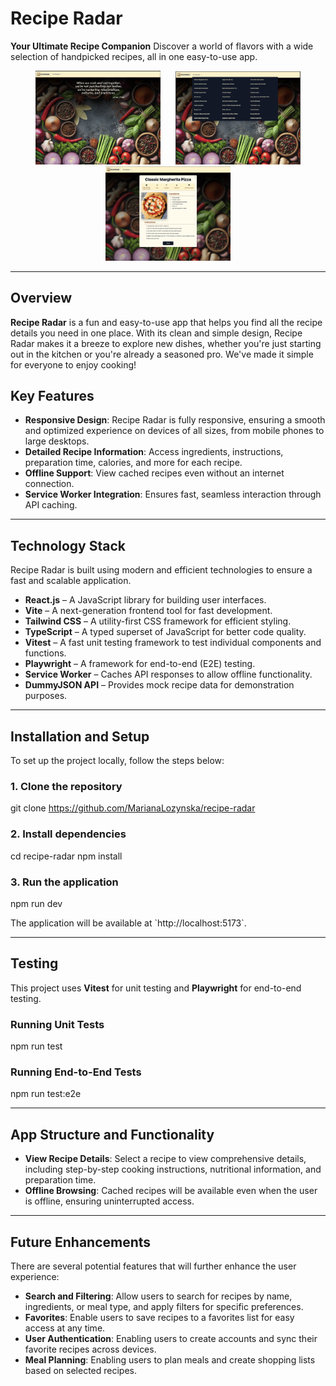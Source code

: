 # Recipe Radar

**Your Ultimate Recipe Companion**
Discover a world of flavors with a wide selection of handpicked recipes, all in one easy-to-use app.

<p align="center">
  <img src="src/assets/images/main1.jpg" alt="Image 1" width="200" hspace="10"/>
  <img src="src/assets/images/main2.jpg" alt="Image 2" width="200" hspace="10"/>
  <img src="src/assets/images/main3.jpg" alt="Image 3" width="200" hspace="10"/>
</p>

---

## Overview

**Recipe Radar** is a fun and easy-to-use app that helps you find all the recipe details you need in one place. With its clean and simple design, Recipe Radar makes it a breeze to explore new dishes, whether you're just starting out in the kitchen or you're already a seasoned pro. We've made it simple for everyone to enjoy cooking!

## Key Features

- **Responsive Design**: Recipe Radar is fully responsive, ensuring a smooth and optimized experience on devices of all sizes, from mobile phones to large desktops.
- **Detailed Recipe Information**: Access ingredients, instructions, preparation time, calories, and more for each recipe.
- **Offline Support**: View cached recipes even without an internet connection.
- **Service Worker Integration**: Ensures fast, seamless interaction through API caching.

---

## Technology Stack

Recipe Radar is built using modern and efficient technologies to ensure a fast and scalable application.

- **React.js** – A JavaScript library for building user interfaces.
- **Vite** – A next-generation frontend tool for fast development.
- **Tailwind CSS** – A utility-first CSS framework for efficient styling.
- **TypeScript** – A typed superset of JavaScript for better code quality.
- **Vitest** – A fast unit testing framework to test individual components and functions.
- **Playwright** – A framework for end-to-end (E2E) testing.
- **Service Worker** – Caches API responses to allow offline functionality.
- **DummyJSON API** – Provides mock recipe data for demonstration purposes.

---

## Installation and Setup

To set up the project locally, follow the steps below:

### 1. Clone the repository

git clone https://github.com/MarianaLozynska/recipe-radar

### 2. Install dependencies

cd recipe-radar
npm install

### 3. Run the application

npm run dev

The application will be available at \`http://localhost:5173\`.

---

## Testing

This project uses **Vitest** for unit testing and **Playwright** for end-to-end testing.

### Running Unit Tests

npm run test

### Running End-to-End Tests

npm run test:e2e

---

## App Structure and Functionality

- **View Recipe Details**: Select a recipe to view comprehensive details, including step-by-step cooking instructions, nutritional information, and preparation time.
- **Offline Browsing**: Cached recipes will be available even when the user is offline, ensuring uninterrupted access.

---

## Future Enhancements

There are several potential features that will further enhance the user experience:

- **Search and Filtering**: Allow users to search for recipes by name, ingredients, or meal type, and apply filters for specific preferences.
- **Favorites**: Enable users to save recipes to a favorites list for easy access at any time.
- **User Authentication**: Enabling users to create accounts and sync their favorite recipes across devices.
- **Meal Planning**: Enabling users to plan meals and create shopping lists based on selected recipes.
